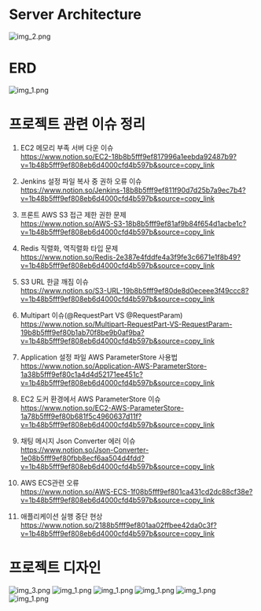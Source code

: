 # Server Architecture
![img_2.png](readme-images/img_2.png)
# ERD
![img_1.png](readme-images/img_1.png)
# 프로젝트 관련 이슈 정리

1. EC2 메모리 부족 서버 다운 이슈\
   https://www.notion.so/EC2-18b8b5fff9ef817996a1eebda92487b9?v=1b48b5fff9ef808eb6d4000cfd4b597b&source=copy_link

2. Jenkins 설정 파일 복사 중 권하 오류 이슈\
   https://www.notion.so/Jenkins-18b8b5fff9ef811f90d7d25b7a9ec7b4?v=1b48b5fff9ef808eb6d4000cfd4b597b&source=copy_link

3. 프론트 AWS S3 접근 제한 권한 문제\
   https://www.notion.so/AWS-S3-18b8b5fff9ef81af9b84f654d1acbe1c?v=1b48b5fff9ef808eb6d4000cfd4b597b&source=copy_link

4. Redis 직렬화, 역직렬화 타입 문제\
   https://www.notion.so/Redis-2e387e4fddfe4a3f9fe3c6671e1f8b49?v=1b48b5fff9ef808eb6d4000cfd4b597b&source=copy_link

5. S3 URL 한글 깨짐 이슈\
   https://www.notion.so/S3-URL-19b8b5fff9ef80de8d0eceee3f49ccc8?v=1b48b5fff9ef808eb6d4000cfd4b597b&source=copy_link

6. Multipart 이슈(@RequestPart VS @RequestParam)\
   https://www.notion.so/Multipart-RequestPart-VS-RequestParam-19b8b5fff9ef80b1ab70f8be9b0af9ba?v=1b48b5fff9ef808eb6d4000cfd4b597b&source=copy_link

7. Application 설정 파일 AWS ParameterStore 사용법\
   https://www.notion.so/Application-AWS-ParameterStore-1a38b5fff9ef80c1a4d4d52171ee451c?v=1b48b5fff9ef808eb6d4000cfd4b597b&source=copy_link

8. EC2 도커 환경에서 AWS ParameterStore 이슈\
   https://www.notion.so/EC2-AWS-ParameterStore-1a78b5fff9ef80b681f5c4960637d11f?v=1b48b5fff9ef808eb6d4000cfd4b597b&source=copy_link

9. 채팅 메시지 Json Converter 에러 이슈\
   https://www.notion.so/Json-Converter-1e08b5fff9ef80fbb8ecf6aa504d4fdd?v=1b48b5fff9ef808eb6d4000cfd4b597b&source=copy_link

10. AWS ECS관련 오류\
    https://www.notion.so/AWS-ECS-1f08b5fff9ef801ca431cd2dc88cf38e?v=1b48b5fff9ef808eb6d4000cfd4b597b&source=copy_link
11. 애플리케이션 실행 중단 현상\
https://www.notion.so/2188b5fff9ef801aa02ffbee42da0c3f?v=1b48b5fff9ef808eb6d4000cfd4b597b&source=copy_link

# 프로젝트 디자인
![img_3.png](readme-images/img_3.png)
![img_1.png](readme-images/img_5.png)
![img_1.png](readme-images/img_6.png)
![img_1.png](readme-images/img_7.png)
![img_1.png](readme-images/img_8.png)
![img_1.png](readme-images/img_9.png)
